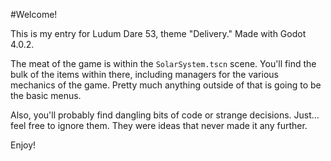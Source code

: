 #Welcome!

This is my entry for Ludum Dare 53, theme "Delivery." Made with Godot 4.0.2. 

The meat of the game is within the `SolarSystem.tscn` scene. You'll find the bulk of the items within there, including managers for the various mechanics of the game. Pretty much anything outside of that is going to be the basic menus.

Also, you'll probably find dangling bits of code or strange decisions. Just... feel free to ignore them. They were ideas that never made it any further.

Enjoy!
